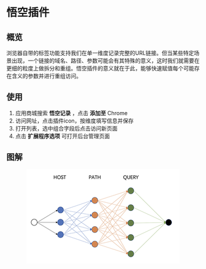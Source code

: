 # 悟空插件

## 概览

浏览器自带的标签功能支持我们在单一维度记录完整的URL链接。但当某些特定场景出现，一个链接的域名、路径、参数可能会有其特殊的意义，这时我们就需要在更细的粒度上做拆分和重组。悟空插件的意义就在于此，能够快速赋值每个可能存在含义的参数并进行重组访问。


## 使用

1. 应用商城搜索 **悟空记录** ，点击 **添加至** Chrome
2. 访问网址，点击插件icon，按维度填写信息并保存
3. 打开列表，选中组合字段后点击访问新页面
4. 点击 **扩展程序选项** 可打开后台管理页面

## 图解

<p align="center">
  <img width="400px" src="https://github.com/freezeYe/assets/blob/master/wcp.png" />
</p>
